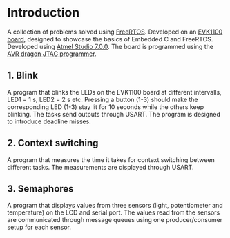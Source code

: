 # Introduction
A collection of problems solved using [FreeRTOS](https://www.freertos.org/). Developed on an [EVK1100 board](https://www.microchip.com/webdoc/evk1100/pr01.html), designed to showcase the basics of Embedded C and FreeRTOS. Developed using [Atmel Studio 7.0.0](https://www.microchip.com/mplab/avr-support/atmel-studio-7). The board is programmed using the [AVR dragon JTAG programmer](https://www.microchip.com/DevelopmentTools/ProductDetails/PartNO/ATAVRDRAGON).

## 1. Blink

A program that blinks the LEDs on the EVK1100 board at different intervalls, LED1 = 1 s, LED2 = 2 s etc. Pressing a button (1-3) should make the corresponding LED (1-3) stay lit for 10 seconds while the others keep blinking. The tasks send outputs through USART. The program is designed to introduce deadline misses.

## 2. Context switching

A program that measures the time it takes for context switching between different tasks. The measurements are displayed through USART.

## 3. Semaphores

A program that displays values from three sensors (light, potentiometer and temperature) on the LCD and serial port. The values read from the sensors are communicated through message queues using one producer/consumer setup for each sensor.
